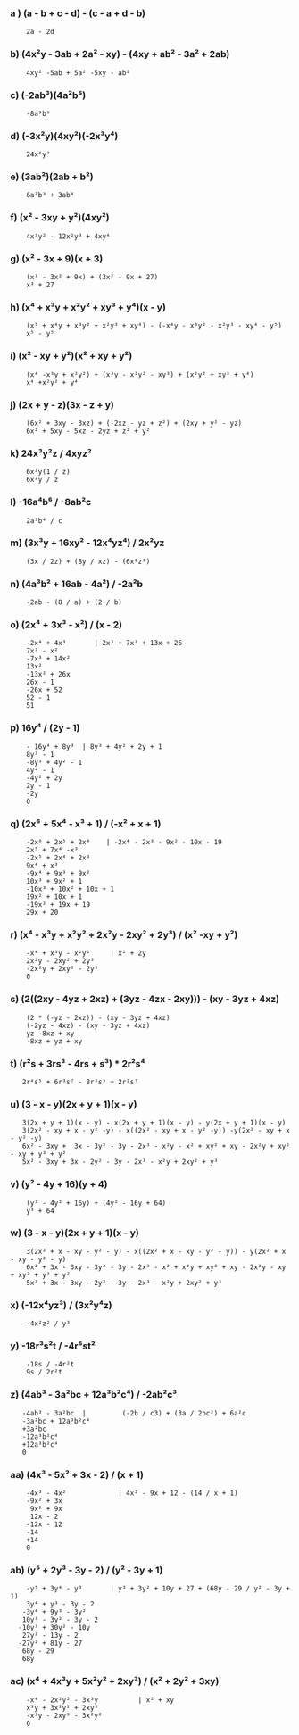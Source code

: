 ### a ) (a - b + c - d) - (c - a + d - b)

        2a - 2d

### b) (4x²y - 3ab + 2a² - xy) - (4xy + ab² - 3a² + 2ab)

        4xy² -5ab + 5a² -5xy - ab²

### c) (-2ab³)(4a²b⁵)

        -8a³b⁸

### d) (-3x²y)(4xy²)(-2x³y⁴)

        24x⁶y⁷

### e) (3ab²)(2ab + b²)

        6a²b³ + 3ab⁴

### f) (x² - 3xy + y²)(4xy²)

        4x³y² - 12x²y³ + 4xy⁴

### g) (x² - 3x + 9)(x + 3)

        (x³ - 3x² + 9x) + (3x² - 9x + 27)
        x³ + 27

### h) (x⁴ + x³y + x²y² + xy³ + y⁴)(x - y)

        (x⁵ + x⁴y + x³y² + x²y³ + xy⁴) - (-x⁴y - x³y² - x²y³ - xy⁴ - y⁵)
        x⁵ - y⁵

### i) (x² - xy + y²)(x² + xy + y²)

        (x⁴ -x³y + x²y²) + (x³y - x²y² - xy³) + (x²y² + xy³ + y⁴)
        x⁴ +x²y² + y⁴

### j) (2x + y - z)(3x - z + y)

        (6x² + 3xy - 3xz) + (-2xz - yz + z²) + (2xy + y² - yz)
        6x² + 5xy - 5xz - 2yz + z² + y²

### k) 24x³y²z / 4xyz²

        6x²y(1 / z)
        6x²y / z

### l) -16a⁴b⁶ / -8ab²c

        2a³b⁴ / c

### m) (3x³y + 16xy² - 12x⁴yz⁴) / 2x²yz

        (3x / 2z) + (8y / xz) - (6x²z³)

### n) (4a³b² + 16ab - 4a²) / -2a²b

        -2ab - (8 / a) + (2 / b)

### o) (2x⁴ + 3x³ - x²) / (x - 2)

        -2x⁴ + 4x³       | 2x³ + 7x² + 13x + 26
        7x³ - x²
        -7x³ + 14x²
        13x²
        -13x² + 26x
        26x - 1
        -26x + 52
        52 - 1
        51

### p) 16y⁴ / (2y - 1)

        - 16y⁴ + 8y³  | 8y³ + 4y² + 2y + 1
        8y³ - 1
        -8y³ + 4y² - 1
        4y² - 1
        -4y² + 2y
        2y - 1
        -2y
        0

### q) (2x⁶ + 5x⁴ - x³ + 1) / (-x² + x + 1)

        -2x⁶ + 2x⁵ + 2x⁴    | -2x⁴ - 2x³ - 9x² - 10x - 19
        2x⁵ + 7x⁴ -x³
        -2x⁵ + 2x⁴ + 2x³
        9x⁴ + x³
        -9x⁴ + 9x³ + 9x²
        10x³ + 9x² + 1
        -10x³ + 10x² + 10x + 1
        19x² + 10x + 1
        -19x² + 19x + 19
        29x + 20

### r) (x⁴ - x³y + x²y² + 2x²y - 2xy² + 2y³) / (x² -xy + y²)

        -x⁴ + x³y - x²y²     | x² + 2y
        2x²y - 2xy² + 2y³
        -2x²y + 2xy² - 2y³
        0

### s) (2((2xy - 4yz + 2xz) + (3yz - 4zx - 2xy))) - (xy - 3yz + 4xz)

        (2 * (-yz - 2xz)) - (xy - 3yz + 4xz)
        (-2yz - 4xz) - (xy - 3yz + 4xz)
        yz -8xz + xy
        -8xz + yz + xy

### t) (r²s + 3rs³ - 4rs + s³) * 2r²s⁴

       2r⁴s⁵ + 6r³s⁷ - 8r³s⁵ + 2r²s⁷

### u) (3 - x - y)(2x + y + 1)(x - y)
       
       3(2x + y + 1)(x - y) - x(2x + y + 1)(x - y) - y(2x + y + 1)(x - y)
       3(2x² - xy + x - y² -y) - x((2x² - xy + x - y² -y)) -y(2x² - xy + x - y² -y)
       6x² - 3xy +  3x - 3y² - 3y - 2x³ - x²y - x² + xy² + xy - 2x²y + xy² - xy + y³ + y²
       5x² - 3xy + 3x - 2y² - 3y - 2x³ - x²y + 2xy² + y³

       
### v) (y² - 4y + 16)(y + 4)

        (y³ - 4y² + 16y) + (4y² - 16y + 64)
        y³ + 64

### w) (3 - x - y)(2x + y + 1)(x - y)

        3(2x² + x - xy - y² - y) - x((2x² + x - xy - y² - y)) - y(2x² + x - xy - y² - y)
        6x² + 3x - 3xy - 3y² - 3y - 2x³ - x² + x²y + xy² + xy - 2x²y - xy + xy² + y³ + y²
        5x² + 3x - 3xy - 2y² - 3y - 2x³ - x²y + 2xy² + y³

### x) (-12x⁴yz³) / (3x²y⁴z)

        -4x²z² / y³

### y) -18r³s²t / -4r⁵st²

        -18s / -4r²t
        9s / 2r²t

### z) (4ab³ - 3a²bc + 12a³b²c⁴) / -2ab²c³
       -4ab³ - 3a²bc  |         (-2b / c3) + (3a / 2bc²) + 6a²c
       -3a²bc + 12a³b²c⁴
       +3a²bc
       -12a³b²c⁴
       +12a³b²c⁴
       0

### aa) (4x³ - 5x² + 3x - 2) / (x + 1)

        -4x³ - 4x²             | 4x² - 9x + 12 - (14 / x + 1)
        -9x² + 3x
         9x² + 9x
         12x - 2
        -12x - 12
        -14
        +14
        0
        
### ab) (y⁵ + 2y³ - 3y - 2) / (y² - 3y + 1)

        -y⁵ + 3y⁴ - y³       | y³ + 3y² + 10y + 27 + (68y - 29 / y² - 3y + 1)
        3y⁴ + y³ - 3y - 2
       -3y⁴ + 9y³ - 3y²
       10y³ - 3y² - 3y - 2
      -10y³ + 30y² - 10y
       27y² - 13y - 2
      -27y² + 81y - 27
       68y - 29
       68y

### ac) (x⁴ + 4x³y + 5x²y² + 2xy³) / (x² + 2y² + 3xy)
        -x⁴ - 2x²y² - 3x³y          | x² + xy
        x³y + 3x²y² + 2xy³
        -x³y - 2xy³ - 3x²y²
        0
       